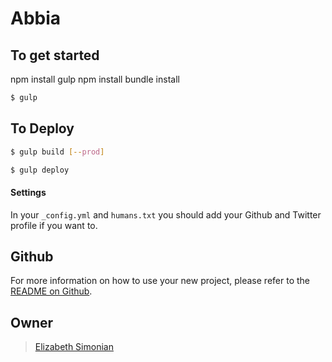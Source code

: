 # Abbia

>

## To get started
npm install gulp
npm install
bundle install

```sh
$ gulp
```

## To Deploy

```sh
$ gulp build [--prod]
```

```sh
$ gulp deploy
```

#### Settings
In your `_config.yml` and `humans.txt` you should add your Github and Twitter
profile if you want to.


## Github
For more information on how to use your new project, please refer to the [README
on Github](https://github.com/sondr3/generator-jekyllized).

## Owner

> [Elizabeth Simonian](http://esimonian.github.io/abbia)
